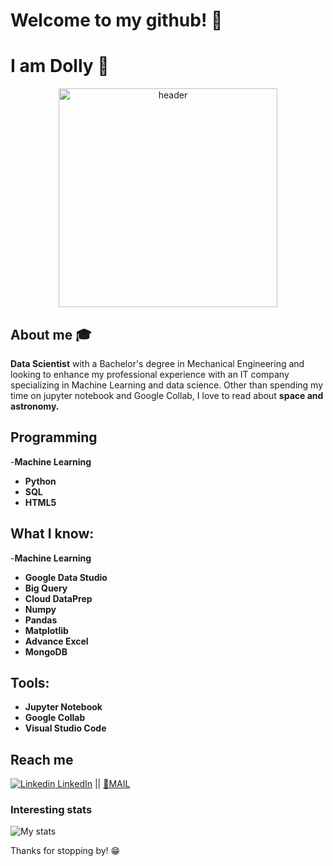 # Welcome to my github! 👋

# I am Dolly 🚀

<div align="center">
	<img src = "https://images.unsplash.com/photo-1536697246787-1f7ae568d89a?ixid=MXwxMjA3fDB8MHxwaG90by1wYWdlfHx8fGVufDB8fHw%3D&ixlib=rb-1.2.1&auto=format&fit=crop&w=634&q=80" alt="header" width="350">
</div>


## About me :mortar_board:
**Data Scientist** with a Bachelor's degree in Mechanical Engineering and looking to enhance my professional experience with an IT company specializing in Machine Learning  and data science. Other than spending my time on jupyter notebook and Google Collab, I love to read about **space and astronomy.**

## Programming
-**Machine Learning**
- **Python**
- **SQL**
- **HTML5**

## What I know:
-**Machine Learning**
- **Google Data Studio**
- **Big Query**
- **Cloud DataPrep**
- **Numpy**
- **Pandas**
- **Matplotlib**
- **Advance Excel**
- **MongoDB**

## Tools:

- **Jupyter Notebook**
- **Google Collab**
- **Visual Studio Code**



## Reach me 
[![Linkedin](https://i.stack.imgur.com/gVE0j.png) LinkedIn](https://www.linkedin.com/in/dmoulekhi/) ||
[:email:MAIL](mailto:dollymoulekhi97@gmail.com) 


### Interesting stats

![My stats](https://github-readme-stats.vercel.app/api?username=dollymoulekhi&show_icons=true)

Thanks for stopping by! 😁

